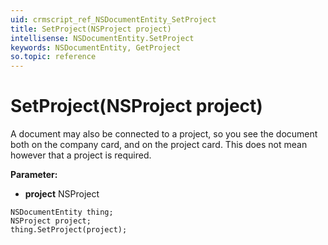```yaml
---
uid: crmscript_ref_NSDocumentEntity_SetProject
title: SetProject(NSProject project)
intellisense: NSDocumentEntity.SetProject
keywords: NSDocumentEntity, GetProject
so.topic: reference
---
```


# SetProject(NSProject project)

A document may also be connected to a project, so you see the document both on the company card, and on the project card. This does not mean however that a project is required.

**Parameter:** 
 - **project** NSProject

```crmscript
NSDocumentEntity thing;
NSProject project;
thing.SetProject(project);
```

